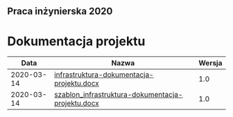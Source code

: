 ## Praca inżynierska 2020

# Dokumentacja projektu

| Data | Nazwa| Wersja |
| --- | --- | --- |
| 2020-03-14 | [infrastruktura-dokumentacja-projektu.docx](infrastruktura-dokumentacja-projektu.docx) | 1.0 |
| 2020-03-14 | [szablon_infrastruktura-dokumentacja-projektu.docx](szablon_infrastruktura-dokumentacja-projektu.docx) | 1.0 |

